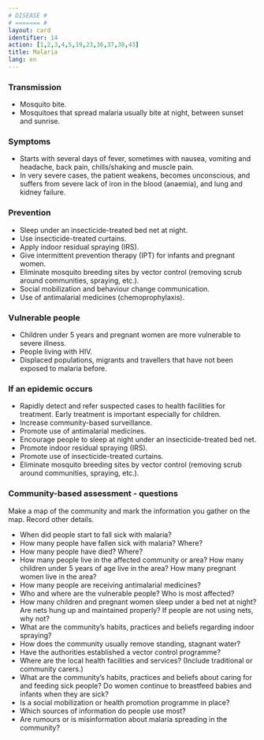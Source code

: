 ```yaml
---
# DISEASE #
# ======= #
layout: card
identifier: 14
action: [1,2,3,4,5,19,23,36,37,38,43]
title: Malaria
lang: en
---
```


### Transmission

- Mosquito bite. 
- Mosquitoes that spread malaria usually bite at night, between sunset and sunrise.

### Symptoms

- Starts with several days of fever, sometimes with nausea, vomiting and headache, back pain, chills/shaking and muscle pain. 
- In very severe cases, the patient weakens, becomes unconscious, and suffers from severe lack of iron in the blood (anaemia), and lung and kidney failure.

### Prevention

- Sleep under an insecticide-treated bed net at night.
- Use insecticide-treated curtains.
- Apply indoor residual spraying (IRS). 
- Give intermittent prevention therapy (IPT) for infants and pregnant women.
- Eliminate mosquito breeding sites by vector control (removing scrub around communities, spraying, etc.). 
- Social mobilization and behaviour change communication.
- Use of antimalarial medicines (chemoprophylaxis).

### Vulnerable people

- Children under 5 years and pregnant women are more vulnerable to severe illness. 
- People living with HIV. 
- Displaced populations, migrants and travellers that have not been exposed to malaria before. 

### If an epidemic occurs

- Rapidly detect and refer suspected cases to health facilities for treatment. Early treatment is important especially for children.
- Increase community-based surveillance. 
- Promote use of antimalarial medicines. 
- Encourage people to sleep at night under an insecticide-treated bed net. 
- Promote indoor residual spraying (IRS). 
- Promote use of insecticide-treated curtains. 
- Eliminate mosquito breeding sites by vector control (removing scrub around communities, spraying, etc.). 

### Community-based assessment - questions

Make a map of the community and mark the information you gather on the map. Record other details.
- When did people start to fall sick with malaria? 
- How many people have fallen sick with malaria? Where? 
- How many people have died? Where? 
- How many people live in the affected community or area? How many children under 5 years of age live in the area? How many pregnant women live in the area? 
- How many people are receiving antimalarial medicines? 
- Who and where are the vulnerable people? Who is most affected? 
- How many children and pregnant women sleep under a bed net at night? Are nets hung up and maintained properly? If people are not using nets, why not? 
- What are the community’s habits, practices and beliefs regarding indoor spraying? 
- How does the community usually remove standing, stagnant water? 
- Have the authorities established a vector control programme?
- Where are the local health facilities and services? (Include traditional or community carers.)
- What are the community’s habits, practices and beliefs about caring for and feeding sick people? Do women continue to breastfeed babies and infants when they are sick?
- Is a social mobilization or health promotion programme in place? 
- Which sources of information do people use most? 
-	Are rumours or is misinformation about malaria spreading in the community?
